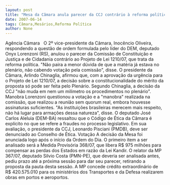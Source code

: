 ```yaml
---
layout: post
title: "Mesa da Câmara anula parecer da CCJ contrário à reforma política"
date: 2007-06-14
tags: Câmara,Mesários,Reforma Política
author: None
---
```


Ag&ecirc;ncia C&acirc;mara
&nbsp;
O 2&ordm; vice-presidente da C&acirc;mara, Inoc&ecirc;ncio Oliveira, respondendo a quest&atilde;o de ordem formulada pelo l&iacute;der do DEM, deputado Onyx Lorenzoni (RS), anulou o parecer da Comiss&atilde;o de Constitui&ccedil;&atilde;o e Justi&ccedil;a e de Cidadania contr&aacute;rio ao Projeto de Lei
1210/07, que trata da reforma pol&iacute;tica. &quot;N&atilde;o paira a menor d&uacute;vida de que a mat&eacute;ria j&aacute; estava no plen&aacute;rio, n&atilde;o cabendo vota&ccedil;&atilde;o pela comiss&atilde;o&quot;, disse.
O presidente da C&acirc;mara, Arlindo Chinaglia, afirmou que, com a aprova&ccedil;&atilde;o da urg&ecirc;ncia para o Projeto de Lei 1210/07, a decis&atilde;o sobre a constitucionalidade do m&eacute;rito da proposta s&oacute; pode ser feita pelo Plen&aacute;rio. Segundo Chinaglia, a decis&atilde;o da CCJ &quot;n&atilde;o muda em nem um milimetro os procedimentos no plen&aacute;rio&quot;.
Manobra
Lorenzoni questionou a vota&ccedil;&atilde;o e a &quot;manobra&quot; realizada na comiss&atilde;o, que realizou a reuni&atilde;o sem quorum real, embora houvesse assinaturas suficientes. &quot;As institui&ccedil;&otilde;es brasileiras merecem mais respeito, n&atilde;o h&aacute; lugar para arma&ccedil;&otilde;es dessa natureza&quot;, disse.
O deputado Jos&eacute; Carlos Aleluia (DEM-BA) ressaltou que o C&oacute;digo de &Eacute;tica da C&acirc;mara &eacute; expl&iacute;cito no que se refere a fraudes no processo legislativo. Em sua avalia&ccedil;&atilde;o, o presidente da CCJ, Leonardo Pisciani (PMDB), deve ser denunciado ao Conselho de &Eacute;tica.
Vota&ccedil;&atilde;o
A decis&atilde;o da Mesa foi anunciada logo ap&oacute;s o in&iacute;cio da Ordem do Dia. O primeiro item a ser analisado ser&aacute; a Medida Provis&oacute;ria 368/07, que libera R$ 975 milh&otilde;es para compensar as perdas dos Estados em raz&atilde;o da Lei Kandir. 
O relator da MP 367/07, deputado Silvio Costa (PMN-PE), que deveria ser analisada antes, pediu prazo at&eacute; a pr&oacute;xima sess&atilde;o para dar seu parecer, retirando a proposta da pauta desta sess&atilde;o. A MP concede cr&eacute;dito extraordin&aacute;rio de R$ 420.575.010 para os minist&eacute;rios dos Transportes e da Defesa realizarem obras em portos e aeroportos.

&nbsp;
 